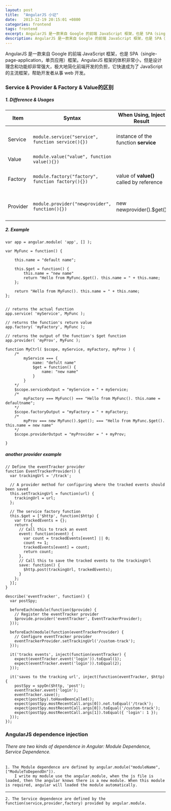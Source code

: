 ```yaml
---
layout: post
title:  "AngularJS 小记"
date:   2013-12-19 20:15:01 +0800
categories: frontend
tags: frontend
excerpt: AngularJS 是一款来自 Google 的前端 JavaScript 框架，也是 SPA（single-page-application，单页应用）框架。AngularJS 框架的体积非常小，但是设计理念和功能却非常强大，极大地简化前端开发的负担，它快速成为了 JavaScript 的主流框架，帮助开发者从事 web 开发。
description: AngularJS 是一款来自 Google 的前端 JavaScript 框架，也是 SPA（single-page-application，单页应用）框架。AngularJS 框架的体积非常小，但是设计理念和功能却非常强大，极大地简化前端开发的负担，它快速成为了 JavaScript 的主流框架，帮助开发者从事 web 开发。
---
```


AngularJS 是一款来自 Google 的前端 JavaScript 框架，也是 SPA（single-page-application，单页应用）框架。AngularJS 框架的体积非常小，但是设计理念和功能却非常强大，极大地简化前端开发的负担，它快速成为了 JavaScript 的主流框架，帮助开发者从事 web 开发。

### Service & Provider & Factory & Value的区别

##### 1. Difference & Usages

|Item |Syntax| When Using, Inject Result | Note|
|--------| ----- | ------------- | ----------|
| Service|```module.service("service", function service(){})```|instance of the function **service**| **service** is function passed to module.service|
| Value|```module.value("value", function value(){})```||
| Factory|```module.factory("factory", function factory(){})```|value of **value()** called by reference|**value** are the function passed to module.factory|
| Provider|```module.provider("newprovider", function(){})```|new newprovider().$get()|**newprovider** is function passed to the module.provider|


##### 2. Example

```
var app = angular.module( 'app', [] );

var MyFunc = function() {

	this.name = "default name";

	this.$get = function() {
		this.name = "new name"
		return "Hello from MyFunc.$get(). this.name = " + this.name;
	};

	return "Hello from MyFunc(). this.name = " + this.name;
};


// returns the actual function
app.service( 'myService', MyFunc ); 

// returns the function's return value
app.factory( 'myFactory', MyFunc );

// returns the output of the function's $get function
app.provider( 'myProv', MyFunc );

function MyCtrl( $scope, myService, myFactory, myProv ) {
	/*
		myService === {
			name: "defult name"
			$get = function() {
				name: "new name"
			}
		}
	*/
	$scope.serviceOutput = "myService = " + myService;
	/*
		myFactory === MyFunc() === "Hello from MyFunc(). this.name = defaultname";
	*/
	$scope.factoryOutput = "myFactory = " + myFactory;
	/*
		myProv === new MyFunc().$get(); === "Hello from MyFunc.$get(). this.name = new name"
	*/
	$scope.providerOutput = "myProvider = " + myProv;

}
```


##### another provider example
```
// Define the eventTracker provider
function EventTrackerProvider() {
  var trackingUrl = '/track';
 
  // A provider method for configuring where the tracked events should been saved
  this.setTrackingUrl = function(url) {
    trackingUrl = url;
  };
 
  // The service factory function
  this.$get = ['$http', function($http) {
    var trackedEvents = {};
    return {
      // Call this to track an event
      event: function(event) {
        var count = trackedEvents[event] || 0;
        count += 1;
        trackedEvents[event] = count;
        return count;
      },
      // Call this to save the tracked events to the trackingUrl
      save: function() {
        $http.post(trackingUrl, trackedEvents);
      }
    };
  }];
}
 
describe('eventTracker', function() {
  var postSpy;
 
  beforeEach(module(function($provide) {
    // Register the eventTracker provider
    $provide.provider('eventTracker', EventTrackerProvider);
  }));
 
  beforeEach(module(function(eventTrackerProvider) {
    // Configure eventTracker provider
    eventTrackerProvider.setTrackingUrl('/custom-track');
  }));
 
  it('tracks events', inject(function(eventTracker) {
    expect(eventTracker.event('login')).toEqual(1);
    expect(eventTracker.event('login')).toEqual(2);
  }));
 
  it('saves to the tracking url', inject(function(eventTracker, $http) {
    postSpy = spyOn($http, 'post');
    eventTracker.event('login');
    eventTracker.save();
    expect(postSpy).toHaveBeenCalled();
    expect(postSpy.mostRecentCall.args[0]).not.toEqual('/track');
    expect(postSpy.mostRecentCall.args[0]).toEqual('/custom-track');
    expect(postSpy.mostRecentCall.args[1]).toEqual({ 'login': 1 });
  }));
});
```



### AngularJS dependence injection
###### There are two kinds of dependence in Angular: Module Dependence, Service Dependence.

    1. The Module dependence are defined by angular.module("moduleName",["ModuleToDependOn"]).      
        I write my module use the angular.module, when the js file is loaded, then the angular knows there is a new module. When this module is required, angular will loaded the module automatically. 
___

    2. The Service dependence are defined by the function(service,provider,factory) provided by angular.module.
    

